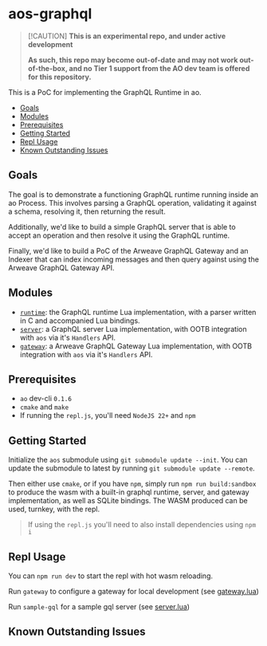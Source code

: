 # aos-graphql

> [!CAUTION] **This is an experimental repo, and under active development**
>
> **As such, this repo may become out-of-date and may not work out-of-the-box,
> and no Tier 1 support from the AO dev team is offered for this repository.**

This is a PoC for implementing the GraphQL Runtime in ao.

<!-- toc -->

- [Goals](#goals)
- [Modules](#modules)
- [Prerequisites](#prerequisites)
- [Getting Started](#getting-started)
- [Repl Usage](#repl-usage)
- [Known Outstanding Issues](#known-outstanding-issues)

<!-- tocstop -->

## Goals

The goal is to demonstrate a functioning GraphQL runtime running inside an ao
Process. This involves parsing a GraphQL operation, validating it against a
schema, resolving it, then returning the result.

Additionally, we'd like to build a simple GraphQL server that is able to accept
an operation and then resolve it using the GraphQL runtime.

Finally, we'd like to build a PoC of the Arweave GraphQL Gateway and an Indexer
that can index incoming messages and then query against using the Arweave
GraphQL Gateway API.

## Modules

- [`runtime`](./packages/runtime): the GraphQL runtime Lua implementation, with
  a parser written in C and accompanied Lua bindings.
- [`server`](./packages/server): a GraphQL server Lua implementation, with OOTB
  integration with `aos` via it's `Handlers` API.
- [`gateway`](./packages/gateway): a Arweave GraphQL Gateway Lua implementation,
  with OOTB integration with `aos` via it's `Handlers` API.

## Prerequisites

- `ao` dev-cli `0.1.6`
- `cmake` and `make`
- If running the `repl.js`, you'll need `NodeJS 22+` and `npm`

## Getting Started

Initialize the `aos` submodule using `git submodule update --init`. You can
update the submodule to latest by running `git submodule update --remote`.

Then either use `cmake`, or if you have `npm`, simply run `npm run build:sandbox` to
produce the wasm with a built-in graphql runtime, server, and gateway implementation,
as well as SQLite bindings. The WASM produced can be used, turnkey, with the repl.

> If using the `repl.js` you'll need to also install dependencies using `npm i`

## Repl Usage

You can `npm run dev` to start the repl with hot wasm reloading.

Run `gateway` to configure a gateway for local development (see
[gateway.lua](./gateway.lua))

Run `sample-gql` for a sample gql server (see [server.lua](./server.lua))

## Known Outstanding Issues
